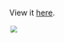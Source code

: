 View it [here](https://kenedy-henrique.github.io/Library/).

<img style="transform: scale(0.8);" src='./src/assets/Screencast from 13-09-2020 14 53 10.gif'>